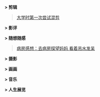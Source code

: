 **> 剪辑**

> [大学时第一次尝试混剪](https://www.bilibili.com/video/BV1Xy4y1q773/?spm_id_from=333.1387.homepage.video_card.click&vd_source=f564f54d739abfbddb281bcb23dd2dfc)


**> 影评**

> 

**> 随想随感**

> [病房感想：去病房探望妈妈 看着吊水发呆](https://github.com/blachlachtea/blachlachtea.github.io/issues/36)

**> 摄影**

> 

**> 画画**

> 

**> 音乐**

> 

**> 人生展览**

> 
